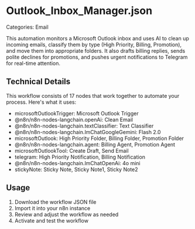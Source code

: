 # Outlook_Inbox_Manager.json

Categories: Email

This automation monitors a Microsoft Outlook inbox and uses AI to clean up incoming emails, classify them by type (High Priority, Billing, Promotion), and move them into appropriate folders. It also drafts billing replies, sends polite declines for promotions, and pushes urgent notifications to Telegram for real-time attention.

## Technical Details

This workflow consists of 17 nodes that work together to automate your process. Here's what it uses:

- microsoftOutlookTrigger: Microsoft Outlook Trigger
- @n8n/n8n-nodes-langchain.openAi: Clean Email
- @n8n/n8n-nodes-langchain.textClassifier: Text Classifier
- @n8n/n8n-nodes-langchain.lmChatGoogleGemini: Flash 2.0
- microsoftOutlook: High Priority Folder, Billing Folder, Promotion Folder
- @n8n/n8n-nodes-langchain.agent: Billing Agent, Promotion Agent
- microsoftOutlookTool: Create Draft, Send Email
- telegram: High Priority Notification, Billing Notification
- @n8n/n8n-nodes-langchain.lmChatOpenAi: 4o mini
- stickyNote: Sticky Note, Sticky Note1, Sticky Note2

## Usage

1. Download the workflow JSON file
2. Import it into your n8n instance
3. Review and adjust the workflow as needed
4. Activate and test the workflow

